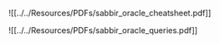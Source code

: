 ![[../../Resources/PDFs/sabbir_oracle_cheatsheet.pdf]]


![[../../Resources/PDFs/sabbir_oracle_queries.pdf]]